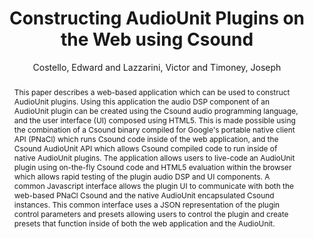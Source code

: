 --- 
title: "Constructing AudioUnit Plugins on the Web using Csound" 
abstract: "This paper describes a web-based application which can be used to construct AudioUnit plugins. Using this application the audio DSP component of an AudioUnit plugin can be created using the Csound audio programming language, and the user interface (UI) composed using HTML5. This is made possible using the combination of a Csound binary compiled for Google's portable native client API (PNaCl) which runs Csound code inside of the web application, and the Csound AudioUnit API which allows Csound compiled code to run inside of native AudioUnit plugins. The application allows users to live-code an AudioUnit plugin using on-the-fly Csound code and HTML5 evaluation within the browser which allows rapid testing of the plugin audio DSP and UI components. A common Javascript interface allows the plugin UI to communicate with both the web-based PNaCl Csound and the native AudioUnit encapsulated Csound instances. This common interface uses a JSON representation of the plugin control parameters and presets allowing users to control the plugin and create presets that function inside of both the web application and the AudioUnit." 
address: "Atlanta, Georgia" 
author: "Costello, Edward and Lazzarini, Victor and Timoney, Joseph"
webAuthor: "Christian Baumann, Johanna Friederike, Jan-Torsten Milde" 
booktitle: "Proceedings of the International Web Audio Conference" 
editor: "Freeman, Jason and Lerch, Alexander and Paradis, Matthew" 
month: "Proceedings of the International Web Audio Conference"
pages: "1-5" 
publisher: "Georgia Tech" 
series: "WAC '18"
track: "Paper"  
year: "2016" 
id: "2016_37" 
tags: year2016
media: https://smartech.gatech.edu/bitstream/handle/1853/54582/constructing_videostream.html?sequence=10&isAllowed=y 
pdflink: /_data/papers/pdf/2016/2016_37.pdf
ISSN: 2663-5844
---